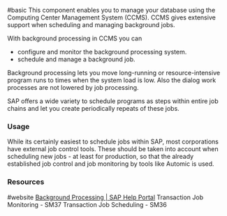 #basic
This component enables you to manage your database using the Computing Center Management System (CCMS). CCMS gives extensive support when scheduling and managing background jobs.

With background processing in CCMS you can
- configure and monitor the background processing system.
- schedule and manage a background job.

Background processing lets you move long-running or resource-intensive program runs to times when the system load is low. Also the dialog work processes are not lowered by job processing. 

SAP offers a wide variety to schedule programs as steps within entire job chains and let you create periodically repeats of these jobs.

### Usage
While its certainly easiest to schedule jobs within SAP, most corporations have external job control tools. These should be taken into account when scheduling new jobs - at least for production, so that the already established job control and job monitoring by tools like Automic is used.
### Resources
#website [Background Processing | SAP Help Portal](https://help.sap.com/docs/ABAP_PLATFORM_NEW/b07e7195f03f438b8e7ed273099d74f3/4b26e702f89c74fee10000000a421937.html?locale=en-US)
Transaction Job Monitoring - SM37 
Transaction Job Scheduling - SM36


